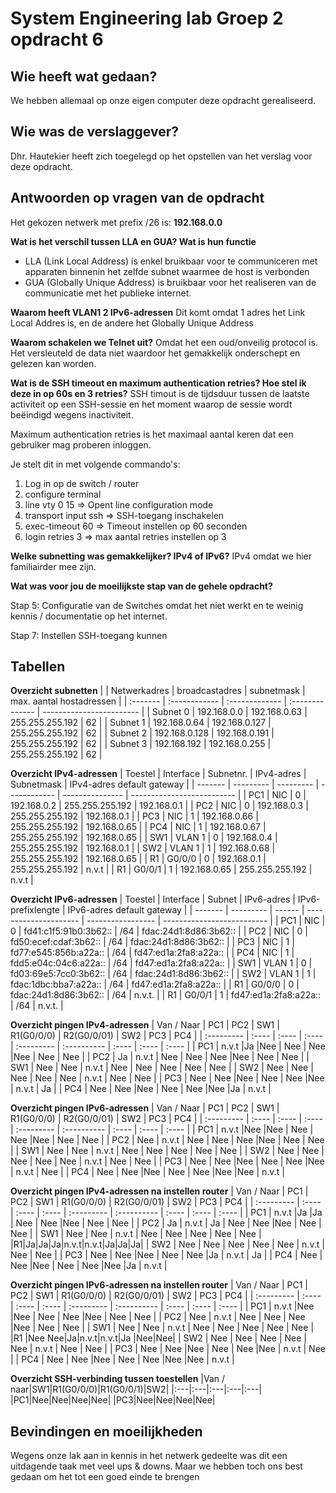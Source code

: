 # System Engineering lab Groep 2 opdracht 6

## Wie heeft wat gedaan?

We hebben allemaal op onze eigen computer deze opdracht gerealiseerd.

## Wie was de verslaggever?

Dhr. Hautekier heeft zich toegelegd op het opstellen van het verslag voor deze opdracht.

## Antwoorden op vragen van de opdracht

Het gekozen netwerk met prefix /26 is: **192.168.0.0**

**Wat is het verschil tussen LLA en GUA? Wat is hun functie**

- LLA (Link Local Address) is enkel bruikbaar voor te communiceren met apparaten binnenin het zelfde subnet waarmee de host is verbonden
- GUA (Globally Unique Address) is bruikbaar voor het realiseren van de communicatie met het publieke internet.

**Waarom heeft VLAN1 2 IPv6-adressen**
Dit komt omdat 1 adres het Link Local Addres is, en de andere het Globally Unique Address

**Waarom schakelen we Telnet uit?**
Omdat het een oud/onveilig protocol is. Het versleuteld de data niet waardoor het gemakkelijk onderschept en gelezen kan worden.

**Wat is de SSH timeout en maximum authentication retries? Hoe stel ik deze in op 60s en 3 retries?**
SSH timout is de tijdsduur tussen de laatste activiteit op een SSH-sessie en het moment waarop de sessie wordt beëindigd wegens inactiviteit.

Maximum authentication retries is het maximaal aantal keren dat een gebruiker mag proberen inloggen.

Je stelt dit in met volgende commando's:

1. Log in op de switch / router
2. configure terminal
3. line vty 0 15 => Opent line configuration mode
4. transport input ssh => SSH-toegang inschakelen
5. exec-timeout 60 => Timeout instellen op 60 seconden
6. login retries 3 => max aantal retries instellen op 3

**Welke subnetting was gemakkelijker? IPv4 of IPv6?**
IPv4 omdat we hier familiairder mee zijn.

**Wat was voor jou de moeilijkste stap van de gehele opdracht?**

Stap 5: Configuratie van de Switches omdat het niet werkt en te weinig kennis / documentatie op het internet.

Stap 7: Instellen SSH-toegang kunnen

## Tabellen

**Overzicht subnetten**
| | Netwerkadres | broadcastadres | subnetmask | max. aantal hostadressen |
| :------- | :------------ | :------------- | :-------------- | ------------------------ |
| Subnet 0 | 192.168.0.0 | 192.168.0.63 | 255.255.255.192 | 62 |
| Subnet 1 | 192.168.0.64 | 192.168.0.127 | 255.255.255.192 | 62 |
| Subnet 2 | 192.168.0.128 | 192.168.0.191 | 255.255.255.192 | 62 |
| Subnet 3 | 192.168.192 | 192.168.0.255 | 255.255.255.192 | 62 |

**Overzicht IPv4-adressen**
| Toestel | Interface | Subnetnr. | IPv4-adres | Subnetmask | IPv4-adres default gateway |
| ------- | --------- | --------- | ------------ | --------------- | -------------------------- |
| PC1 | NIC | 0 | 192.168.0.2 | 255.255.255.192 | 192.168.0.1 |
| PC2 | NIC | 0 | 192.168.0.3 | 255.255.255.192 | 192.168.0.1 |
| PC3 | NIC | 1 | 192.168.0.66 | 255.255.255.192 | 192.168.0.65 |
| PC4 | NIC | 1 | 192.168.0.67 | 255.255.255.192 | 192.168.0.65 |
| SW1 | VLAN 1 | 0 | 192.168.0.4 | 255.255.255.192 | 192.168.0.1 |
| SW2 | VLAN 1 | 1 | 192.168.0.68 | 255.255.255.192 | 192.168.0.65 |
| R1 | G0/0/0 | 0 | 192.168.0.1 | 255.255.255.192 | n.v.t |
| R1 | G0/0/1 | 1 | 192.168.0.65 | 255.255.255.192 | n.v.t |

**Overzicht IPv6-adressen**
| Toestel | Interface | Subnet | IPv6-adres | IPv6-prefixlengte | IPv6-adres default gateway |
| ------- | --------- | ------ | --------------------- | ----------------- | -------------------------- |
| PC1 | NIC | 0 | fd41:c1f5:91b0:3b62:: | /64 | fdac:24d1:8d86:3b62:: |
| PC2 | NIC | 0 | fd50:ecef:cdaf:3b62:: | /64 | fdac:24d1:8d86:3b62:: |
| PC3 | NIC | 1 | fd77:e545:856b:a22a:: | /64 | fd47:ed1a:2fa8:a22a:: |
| PC4 | NIC | 1 | fdd5:e04c:04c6:a22a:: | /64 | fd47:ed1a:2fa8:a22a:: |
| SW1 | VLAN 1 | 0 | fd03:69e5:7cc0:3b62:: | /64 | fdac:24d1:8d86:3b62:: |
| SW2 | VLAN 1 | 1 | fdac:1dbc:bba7:a22a:: | /64 | fd47:ed1a:2fa8:a22a:: |
| R1 | G0/0/0 | 0 | fdac:24d1:8d86:3b62:: | /64 | n.v.t. |
| R1 | G0/0/1 | 1 | fd47:ed1a:2fa8:a22a:: | /64 | n.v.t. |

**Overzicht pingen IPv4-adressen**
| Van / Naar | PC1 | PC2 | SW1 | R1(G0/0/0) | R2(G0/0/01) | SW2 | PC3 | PC4 |
| :--------- | :---- | :---- | :---- | :--------- | :---------- | :---- | :---- | :---- |
| PC1 | n.v.t |Ja |Nee | Nee | Nee |Nee | Nee | Nee |
| PC2 | Ja | n.v.t | Nee | Nee | Nee |Nee | Nee | Nee |
| SW1 | Nee | Nee | n.v.t | Nee | Nee | Nee | Nee | Nee |
| SW2 | Nee | Nee | Nee | Nee | Nee | n.v.t | Nee | Nee |
| PC3 | Nee | Nee |Nee | Nee | Nee |Nee | n.v.t | Ja |
| PC4 | Nee | Nee |Nee | Nee | Nee |Nee |Ja | n.v.t |

**Overzicht pingen IPv6-adressen**
| Van / Naar | PC1 | PC2 | SW1 | R1(G0/0/0) | R2(G0/0/01) | SW2 | PC3 | PC4 |
| :--------- | :---- | :---- | :---- | :--------- | :---------- | :---- | :---- | :---- |
| PC1 | n.v.t |Nee |Nee | Nee | Nee |Nee | Nee | Nee |
| PC2 | Nee | n.v.t | Nee | Nee | Nee |Nee | Nee | Nee |
| SW1 | Nee | Nee | n.v.t | Nee | Nee | Nee | Nee | Nee |
| SW2 | Nee | Nee | Nee | Nee | Nee | n.v.t | Nee | Nee |
| PC3 | Nee | Nee |Nee | Nee | Nee |Nee | n.v.t | Nee |
| PC4 | Nee | Nee |Nee | Nee | Nee |Nee |Nee | n.v.t |

**Overzicht pingen IPv4-adressen na instellen router**
| Van / Naar | PC1 | PC2 | SW1 | R1(G0/0/0) | R2(G0/0/01) | SW2 | PC3 | PC4 |
| :--------- | :---- | :---- | :---- | :--------- | :---------- | :---- | :---- | :---- |
| PC1 | n.v.t |Ja |Ja | Nee | Nee |Nee | Nee | Nee |
| PC2 | Ja | n.v.t | Ja | Nee | Nee |Nee | Nee | Nee |
| SW1 | Nee | Nee | n.v.t | Nee | Nee | Nee | Nee | Nee |
|R1|Ja|Ja|Ja|n.v.t|n.v.t|Ja|Ja|Ja|
| SW2 | Nee | Nee | Nee | Nee | Nee | n.v.t | Nee | Nee |
| PC3 | Nee | Nee |Nee | Nee | Nee |Ja | n.v.t | Ja |
| PC4 | Nee | Nee |Nee | Nee | Nee |Nee |Ja | n.v.t |

**Overzicht pingen IPv6-adressen na instellen router**
| Van / Naar | PC1 | PC2 | SW1 | R1(G0/0/0) | R2(G0/0/01) | SW2 | PC3 | PC4 |
| :--------- | :---- | :---- | :---- | :--------- | :---------- | :---- | :---- | :---- |
| PC1 | n.v.t |Nee |Nee | Nee | Nee |Nee | Nee | Nee |
| PC2 | Nee | n.v.t | Nee | Nee | Nee |Nee | Nee | Nee |
| SW1 | Nee | Nee | n.v.t | Nee | Nee | Nee | Nee | Nee |
|R1 |Nee Nee|Ja|n.v.t|n.v.t|Ja |Nee|Nee|
| SW2 | Nee | Nee | Nee | Nee | Nee | n.v.t | Nee | Nee |
| PC3 | Nee | Nee |Nee | Nee | Nee |Nee | n.v.t | Nee |
| PC4 | Nee | Nee |Nee | Nee | Nee |Nee |Nee | n.v.t |

**Overzicht SSH-verbinding tussen toestellen**
|Van / naar|SW1|R1(G0/0/0)|R1(G0/0/1)|SW2|
|:---|:---|:---|:---|:---|
|PC1|Nee|Nee|Nee|Nee|
|PC3|Nee|Nee|Nee|Nee|

## Bevindingen en moeilijkheden

Wegens onze lak aan in kennis in het netwerk gedeelte was dit een uitdagende taak met veel ups & downs. Maar we hebben toch ons best gedaan om het tot een goed einde te brengen
